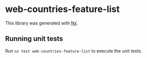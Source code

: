 # web-countries-feature-list

This library was generated with [Nx](https://nx.dev).

## Running unit tests

Run `nx test web-countries-feature-list` to execute the unit tests.
